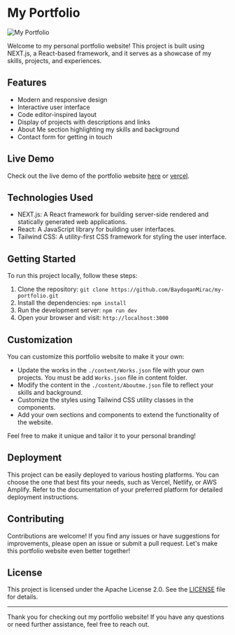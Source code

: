 # My Portfolio

![My Portfolio](./screenshot.png)

Welcome to my personal portfolio website! This project is built using NEXT.js, a React-based framework, and it serves as a showcase of my skills, projects, and experiences.

## Features

- Modern and responsive design
- Interactive user interface
- Code editor-inspired layout
- Display of projects with descriptions and links
- About Me section highlighting my skills and background
- Contact form for getting in touch

## Live Demo

Check out the live demo of the portfolio website [here](https://baydoganmirac.net) or [vercel](https://will-be-update.com).

## Technologies Used

- NEXT.js: A React framework for building server-side rendered and statically generated web applications.
- React: A JavaScript library for building user interfaces.
- Tailwind CSS: A utility-first CSS framework for styling the user interface.

## Getting Started

To run this project locally, follow these steps:

1. Clone the repository: `git clone https://github.com/BaydoganMirac/my-portfolio.git`
2. Install the dependencies: `npm install`
3. Run the development server: `npm run dev`
4. Open your browser and visit: `http://localhost:3000`

## Customization

You can customize this portfolio website to make it your own:

- Update the works in the `./content/Works.json` file with your own projects. You must be add `Works.json` file in content folder.
- Modify the content in the `./content/Aboutme.json` file to reflect your skills and background.
- Customize the styles using Tailwind CSS utility classes in the components.
- Add your own sections and components to extend the functionality of the website.

Feel free to make it unique and tailor it to your personal branding!

## Deployment

This project can be easily deployed to various hosting platforms. You can choose the one that best fits your needs, such as Vercel, Netlify, or AWS Amplify. Refer to the documentation of your preferred platform for detailed deployment instructions.

## Contributing

Contributions are welcome! If you find any issues or have suggestions for improvements, please open an issue or submit a pull request. Let's make this portfolio website even better together!

## License

This project is licensed under the Apache License 2.0. See the [LICENSE](LICENSE) file for details.

---

Thank you for checking out my portfolio website! If you have any questions or need further assistance, feel free to reach out.